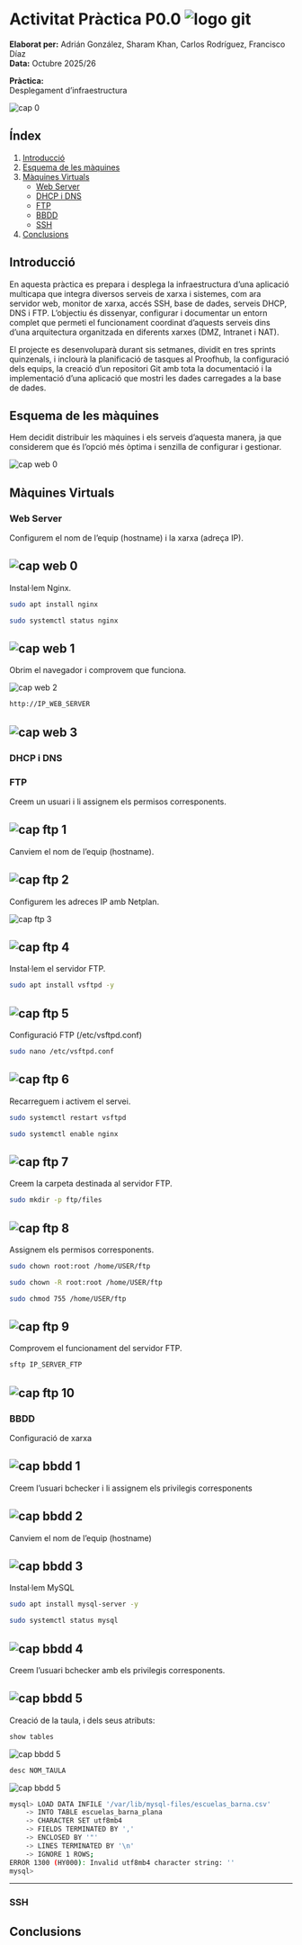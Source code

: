 # Activitat Pràctica P0.0  ![logo git](./cap_mark/logo_git.png)

**Elaborat per:** Adrián González, Sharam Khan, Carlos Rodríguez, Francisco Díaz  
**Data:** Octubre 2025/26  

**Pràctica:**  
Desplegament d’infraestructura

![cap 0](./cap_mark/cap_0.png)

## Índex

1. [Introducció](#introducció)
2. [Esquema de les màquines](#esquema-de-les-màquines)
3. [Màquines Virtuals](@maquines-virtuals)  
    - [Web Server](#web-server)
    - [DHCP i DNS](#dhcp-i-dns)
    - [FTP](#ftp)
    - [BBDD](#bbdd)
    - [SSH](#ssh)
4. [Conclusions](#conclusions)

## Introducció
En aquesta pràctica es prepara i desplega la infraestructura d’una aplicació multicapa que integra diversos serveis de xarxa i sistemes, com ara servidor web, monitor de xarxa, accés SSH, base de dades, serveis DHCP, DNS i FTP. L’objectiu és dissenyar, configurar i documentar un entorn complet que permeti el funcionament coordinat d’aquests serveis dins d’una arquitectura organitzada en diferents xarxes (DMZ, Intranet i NAT).

El projecte es desenvoluparà durant sis setmanes, dividit en tres sprints quinzenals, i inclourà la planificació de tasques al Proofhub, la configuració dels equips, la creació d’un repositori Git amb tota la documentació i la implementació d’una aplicació que mostri les dades carregades a la base de dades.


## Esquema de les màquines
Hem decidit distribuir les màquines i els serveis d’aquesta manera, ja que considerem que és l’opció més òptima i senzilla de configurar i gestionar.

![cap web 0](./cap_mark/cap_1.png)


## Màquines Virtuals

### Web Server
Configurem el nom de l’equip (hostname) i la xarxa (adreça IP).

![cap web 0](./cap_mark/cap_web_0.png)
---

Instal·lem Nginx.

```bash
sudo apt install nginx
```

```bash
sudo systemctl status nginx
```

![cap web 1](./cap_mark/cap_web_1.png)
---

Obrim el navegador i comprovem que funciona.

![cap web 2](./cap_mark/cap_web_2.png)

```bash
http://IP_WEB_SERVER
```

![cap web 3](./cap_mark/cap_web_3.png)
-
### DHCP i DNS


### FTP
Creem un usuari i li assignem els permisos corresponents.

![cap ftp 1](./cap_mark/cap_ftp_1.png)
---

Canviem el nom de l’equip (hostname).

![cap ftp 2](./cap_mark/cap_ftp_2.png)
---

Configurem les adreces IP amb Netplan.

![cap ftp 3](./cap_mark/cap_ftp_3.png)

![cap ftp 4](./cap_mark/cap_ftp_4.png)
---

Instal·lem el servidor FTP.

```bash
sudo apt install vsftpd -y
```

![cap ftp 5](./cap_mark/cap_ftp_5.png)
---

Configuració FTP (/etc/vsftpd.conf)

```bash
sudo nano /etc/vsftpd.conf
```

![cap ftp 6](./cap_mark/cap_ftp_6.png)
---

Recarreguem i activem el servei.

```bash
sudo systemctl restart vsftpd
```
```bash
sudo systemctl enable nginx
```

![cap ftp 7](./cap_mark/cap_ftp_7.png)
---

Creem la carpeta destinada al servidor FTP.

```bash
sudo mkdir -p ftp/files
```

![cap ftp 8](./cap_mark/cap_ftp_8.png)
---

Assignem els permisos corresponents.

```bash
sudo chown root:root /home/USER/ftp
```
```bash
sudo chown -R root:root /home/USER/ftp
```
```bash
sudo chmod 755 /home/USER/ftp
```

![cap ftp 9](./cap_mark/cap_ftp_9.png)
---

Comprovem el funcionament del servidor FTP.

```bash
sftp IP_SERVER_FTP
```

![cap ftp 10](./cap_mark/cap_ftp_10.png)
---

### BBDD

Configuració de xarxa

![cap bbdd 1](./cap_mark/cap_bbdd_1.png)
---

Creem l’usuari bchecker i li assignem els privilegis corresponents

![cap bbdd 2](./cap_mark/cap_bbdd_2.png)
---

Canviem el nom de l’equip (hostname)

![cap bbdd 3](./cap_mark/cap_bbdd_3.png)
---

Instal·lem MySQL

```bash
sudo apt install mysql-server -y
```

```bash
sudo systemctl status mysql
```

![cap bbdd 4](./cap_mark/cap_bbdd_4.png)
---

Creem l’usuari bchecker amb els privilegis corresponents.

![cap bbdd 5](./cap_mark/cap_bbdd_5.png)
---

Creació de la taula, i dels seus atributs:

```bash
show tables
```

![cap bbdd 5](./cap_mark/cap_bbdd_6.png)

```bash
desc NOM_TAULA
```

![cap bbdd 5](./cap_mark/cap_bbdd_7.png)

```bash
mysql> LOAD DATA INFILE '/var/lib/mysql-files/escuelas_barna.csv' 
    -> INTO TABLE escuelas_barna_plana 
    -> CHARACTER SET utf8mb4 
    -> FIELDS TERMINATED BY ',' 
    -> ENCLOSED BY '"' 
    -> LINES TERMINATED BY '\n' 
    -> IGNORE 1 ROWS;
ERROR 1300 (HY000): Invalid utf8mb4 character string: ''
mysql> 

```
---



### SSH

## Conclusions